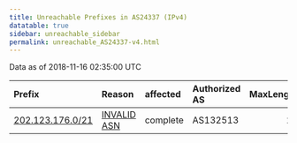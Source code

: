 ```yaml
---
title: Unreachable Prefixes in AS24337 (IPv4)
datatable: true
sidebar: unreachable_sidebar
permalink: unreachable_AS24337-v4.html
---
```


Data as of 2018-11-16 02:35:00 UTC


<div class="datatable-begin"></div>

| Prefix                                                     | Reason                                                                                                  | affected   | Authorized AS   |   MaxLength | Anchor                                       |   unreachable /24s |
|:-----------------------------------------------------------|:--------------------------------------------------------------------------------------------------------|:-----------|:----------------|------------:|:---------------------------------------------|-------------------:|
| [202.123.176.0/21](https://stat.ripe.net/202.123.176.0/21) | [INVALID ASN](https://rpki-validator.ripe.net/announcement-preview?asn=AS24337&prefix=202.123.176.0/21) | complete   | AS132513        |          21 | [APNIC](unreachable_APNIC_RPKI_Root-v4.html) |                  8 |

<div class="datatable-end"></div>